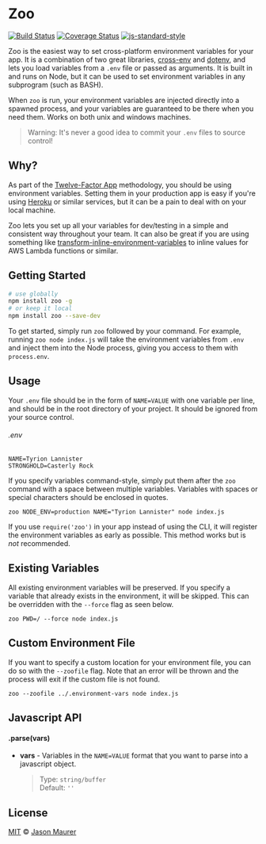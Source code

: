 # Zoo

[![Build Status](https://travis-ci.org/jsonmaur/zoo.svg?branch=master)](https://travis-ci.org/jsonmaur/zoo)
[![Coverage Status](https://coveralls.io/repos/github/jsonmaur/zoo/badge.svg?branch=master)](https://coveralls.io/github/jsonmaur/zoo?branch=master)
[![js-standard-style](https://img.shields.io/badge/code%20style-standard-brightgreen.svg)](http://standardjs.com/)

Zoo is the easiest way to set cross-platform environment variables for your app. It is a combination of two great libraries, [cross-env](https://github.com/kentcdodds/cross-env) and [dotenv](https://github.com/motdotla/dotenv), and lets you load variables from a `.env` file or passed as arguments. It is built in and runs on Node, but it can be used to set environment variables in any subprogram (such as BASH).

When `zoo` is run, your environment variables are injected directly into a spawned process, and your variables are guaranteed to be there when you need them. Works on both unix and windows machines.

> Warning: It's never a good idea to commit your `.env` files to source control!

## Why?

As part of the [Twelve-Factor App](http://12factor.net/config) methodology, you should be using environment variables. Setting them in your production app is easy if you're using [Heroku](https://www.heroku.com) or similar services, but it can be a pain to deal with on your local machine.

Zoo lets you set up all your variables for dev/testing in a simple and consistent way throughout your team. It can also be great if you are using something like [transform-inline-environment-variables](https://babeljs.io/docs/plugins/transform-inline-environment-variables)  to inline values for AWS Lambda functions or similar.

## Getting Started

```bash
# use globally
npm install zoo -g
# or keep it local
npm install zoo --save-dev
```

To get started, simply run `zoo` followed by your command. For example, running `zoo node index.js` will take the environment variables from `.env` and inject them into the Node process, giving you access to them with `process.env`.

## Usage

Your `.env` file should be in the form of `NAME=VALUE` with one variable per line, and should be in the root directory of your project. It should be ignored from your source control.

###### .env
```
NAME=Tyrion Lannister
STRONGHOLD=Casterly Rock
```

If you specify variables command-style, simply put them after the `zoo` command with a space between multiple variables. Variables with spaces or special characters should be enclosed in quotes.

```
zoo NODE_ENV=production NAME="Tyrion Lannister" node index.js
```

If you use `require('zoo')` in your app instead of using the CLI, it will register the environment variables as early as possible. This method works but is *not* recommended.

## Existing Variables

All existing environment variables will be preserved. If you specify a variable that already exists in the environment, it will be skipped. This can be overridden with the `--force` flag as seen below.

```
zoo PWD=/ --force node index.js
```

## Custom Environment File

If you want to specify a custom location for your environment file, you can do so with the `--zoofile` flag. Note that an error will be thrown and the process will exit if the custom file is not found.

`zoo --zoofile ../.environment-vars node index.js`

## Javascript API

#### .parse(vars)

  - **vars** - Variables in the `NAME=VALUE` format that you want to parse into a javascript object.

    > Type: `string/buffer`  
    > Default: `''`

<a name="license"></a>
## License

[MIT](LICENSE) © [Jason Maurer](http://maur.co)
